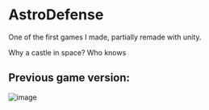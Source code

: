 # AstroDefense
One of the first games I made, partially remade with unity.

Why a castle in space? Who knows

## Previous game version:

![image](https://user-images.githubusercontent.com/90526269/204676710-3b8c8a5c-7a30-49bb-8548-7b1a9594fd02.png)

